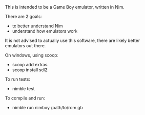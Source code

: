 This is intended to be a Game Boy emulator, written in Nim.

There are 2 goals:
- to better understand Nim
- understand how emulators work

It is not advised to actually use this software, there are likely better
emulators out there.

On windows, using scoop:
  * scoop add extras
  * scoop install sdl2

To run tests:
  * nimble test

To compile and run:
  * nimble run nimboy /path/to/rom.gb
